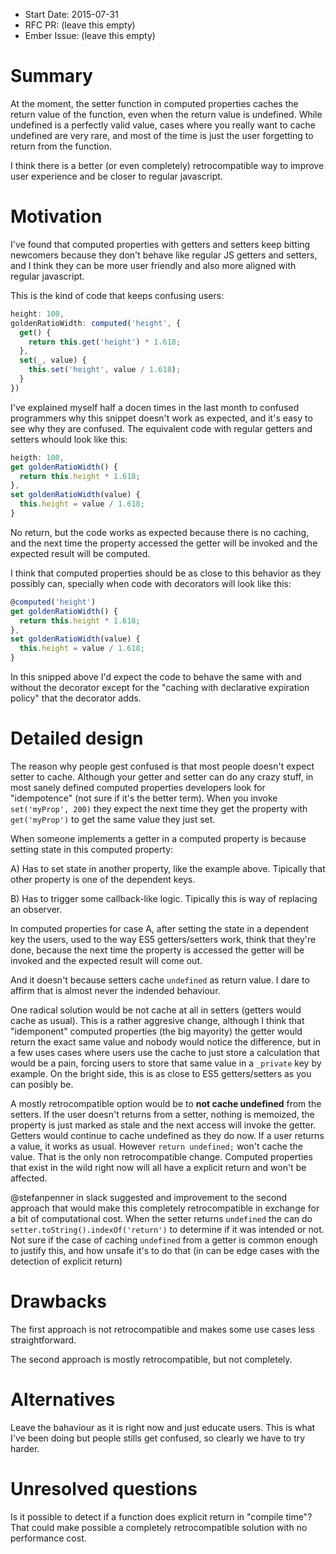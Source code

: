- Start Date: 2015-07-31
- RFC PR: (leave this empty)
- Ember Issue: (leave this empty)

# Summary

At the moment, the setter function in computed properties caches the return value of the function,
even when the return value is undefined. While undefined is a perfectly valid value, cases where
you really want to cache undefined are very rare, and most of the time is just the user forgetting
to return from the function.

I think there is a better (or even completely) retrocompatible way to improve user experience
and be closer to regular javascript.

# Motivation

I've found that computed properties with getters and setters keep bitting newcomers because they
don't behave like regular JS getters and setters, and I think they can be more user friendly and
also more aligned with regular javascript.

This is the kind of code that keeps confusing users:

```js
height: 100,
goldenRatioWidth: computed('height', {
  get() {
    return this.get('height') * 1.618;
  },
  set(_, value) {
    this.set('height', value / 1.618);
  }
})
```

I've explained myself half a docen times in the last month to confused programmers why this
snippet doesn't work as expected, and it's easy to see why they are confused. The equivalent
code with regular getters and setters whould look like this:

```js
heigth: 100,
get goldenRatioWidth() {
  return this.height * 1.618;
},
set goldenRatioWidth(value) {
  this.height = value / 1.618;
}
```

No return, but the code works as expected because there is no caching, and the next time the
property accessed the getter will be invoked and the expected result will be computed.

I think that computed properties should be as close to this behavior as they possibly can,
specially when code with decorators will look like this:

```js
@computed('height')
get goldenRatioWidth() {
  return this.height * 1.618;
},
set goldenRatioWidth(value) {
  this.height = value / 1.618;
}
```

In this snipped above I'd expect the code to behave the same with and without the decorator except
for the "caching with declarative expiration policy" that the decorator adds.

# Detailed design

The reason why people gest confused is that most people doesn't expect setter to cache.
Although your getter and setter can do any crazy stuff, in most sanely defined computed properties
developers look for "idempotence" (not sure if it's the better term). When you invoke
`set('myProp', 200)` they expect the next time they get the property with `get('myProp')` to
get the same value they just set.

When someone implements a getter in a computed property is because setting state in this
computed property:

A) Has to set state in another property, like the example above. Tipically that other property
is one of the dependent keys.

B) Has to trigger some callback-like logic. Tipically this is way of replacing an observer.

In computed properties for case A, after setting the state in a dependent key the users, used to
the way ES5 getters/setters work, think that they're done, because the next time the property is
accessed the getter will be invoked and the expected result will come out.

And it doesn't because setters cache `undefined` as return value. I dare to affirm that is almost never
the indended behaviour.

One radical solution would be not cache at all in setters (getters would cache as usual).
This is a rather aggresive change, although I think that "idemponent" computed properties
(the big mayority) the getter would return the exact same value and nobody would notice the
difference, but in a few uses cases where users use the cache to just store a calculation that
would be a pain, forcing users to store that same value in a `_private` key by example.
On the bright side, this is as close to ES5 getters/setters as you can posibly be.

A mostly retrocompatible option would be to **not cache undefined** from the setters. If the user
doesn't returns from a setter, nothing is memoized, the property is just marked as stale
and the next access will invoke the getter. Getters would continue to cache undefined as they do now.
If a user returns a value, it works as usual. However `return undefined;` won't cache the value.
That is the only non retrocompatible change. Computed properties that exist in the wild right now
will all have a explicit return and won't be affected.

@stefanpenner in slack suggested and improvement to the second approach that would make this
completely retrocompatible in exchange for a bit of computational cost. When the setter returns
`undefined` the can do `setter.toString().indexOf('return')` to determine if it was
intended or not. Not sure if the case of caching `undefined` from a getter is common enough to
justify this, and how unsafe it's to do that (in can be edge cases with the detection of explicit return)

# Drawbacks

The first approach is not retrocompatible and makes some use cases less straightforward.

The second approach is mostly retrocompatible, but not completely.

# Alternatives

Leave the bahaviour as it is right now and just educate users. This is what I've been doing but people
stills get confused, so clearly we have to try harder.

# Unresolved questions

Is it possible to detect if a function does explicit return in "compile time"? That could make
possible a completely retrocompatible solution with no performance cost.
